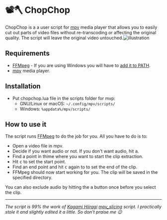 # 📽🪓 ChopChop

ChopChop is a a user script for [mpv](https://github.com/mpv-player/mpv) media player that allows you to easily cut out parts of video files without re-transcoding or affecting the original quality. The script will leave the original video untouched.![illustration](https://i.imgur.com/2p5ndsA.png)

## Requirements

- [FFMpeg](https://ffmpeg.org/) - If you are using Windows you will have to [add it to PATH](https://scribbleghost.net/2020/07/05/add-environment-variables-in-windows-10/).
- [mpv](https://github.com/mpv-player/mpv) media player.

## Installation

- Put chopchop.lua file in the scripts folder for mvp:
  - GNU/Linux or macOS: `~/.config/mpv/scripts/`
  - Windows: `%appdata%/mpv/scripts/`

## How to use it

The script runs [FFMpeg](https://ffmpeg.org/) to do the job for you. All you have to do is to:
- Open a video file in mpv.
- Decide if you want audio or not. If you don't want audio, hit <kbd>a</kbd>.
- Find a point in thime where you want to start the clip extraction.
- Hit <kbd>c</kbd> to set the start point.
- Find an end point and hit <kbd>c</kbd> again to to set the end of the clip.
- FFMpeg should now start working for you. The clip will be saved in the specified directory.

You can also exclude audio by hitting the <kbd>a</kbd> button once before you select the clip.

___

*The script is 99% the work of [Kagami Hiiragi](https://github.com/Kagami) [mpv_slicing](https://github.com/Kagami/mpv_slicing) script. I practically stole it and slightly edited it a little. So don't praise me 😉*
